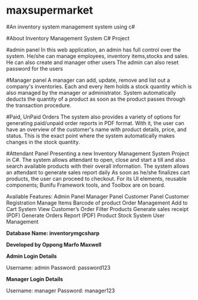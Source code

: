 # maxsupermarket
#An inventory system management system using c#

#About Inventory Management System C# Project

#admin panel
In this web application, 
an admin has full control over the system.
He/she can manage employees, inventory items,stocks  and sales.
He can also create and manager other users
The admin can also reset password for the users


#Manager panel
A manager can add, update, remove and list out a company's inventories. 
Each and every item holds a stock quantity which is also managed by the manager or administrator. 
System automatically deducts the quantity of a product as soon as the product passes through the 
transaction procedure.

#Paid, UnPaid Orders
The system also provides a variety of options for generating paid/unpaid order reports in PDF format.
With it, the user can have an overview of the customer's name with product details, price, and status. 
This is the exact point where the system automatically makes changes in the stock quantity.

#Attendant Panel
Presenting a new Inventory Management System Project in C#. 
The system allows attendant to open, close and start a till and also
search available products with their overall information.
The system allows an attendant to generate sales report daily
As soon as he/she finalizes cart products, the user can proceed to checkout. For its UI elements, 
reusable components; Bunifu Framework tools, and Toolbox are on board.


Available Features:
Admin Panel
Manager Panel
Customer Panel
Customer Registration
Manage Items
Barcode of product
Order Management
Add to Cart System
View Customer’s Order
Filter Products
Generate sales receipt (PDF)
Generate Orders Report (PDF)
Product Stock
System User Management




**Database Name: inventorymgcsharp**

**Developed by Oppong Marfo Maxwell**


**Admin Login Details**

Username: admin
Password: password123

**Manager Login Details**

Username: manager
Password: manager123
